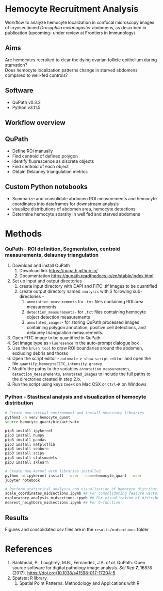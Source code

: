 # Hemocyte Recruitment Analysis
Workflow to analyze hemocyte localization in confocal microscopy images of cryosectioned _Drosophila melanogaster_ abdomens, as described in publication (upcoming- under review at Frontiers in Immunology) 

## Aims
Are hemocytes recruited to clear the dying ovarian follicle epithelium during starvation?  
Does hemocyte localization patterns change in starved abdomens compared to well-fed controls? 

## Software 

- QuPath v0.3.2
- Python v3.11.5

## Workflow overview

## QuPath 

- Define ROI manually
- Find centroid of defined polygon
- Identify fluorescence as discrete objects
- Find centroid of each object
- Obtain Delauney triangulation metrics

## Custom Python notebooks

- Summarize and consolidate abdomen ROI measurements and hemocyte coordinates into dataframes for downstream analysis
- visualize distributions of abdomen area, hemocyte detections 
- Determine hemocyte sparsity in well fed and starved abdomens

# Methods

### QuPath - ROI definition, Segmentation, centroid measurements, delauney triangulation

1. Download and install QuPath  
    1. Download link https://qupath.github.io/ 
    2. Documentation https://qupath.readthedocs.io/en/stable/index.html
2. Set up input and output directories
    1. create input directory with DAPI and FITC .tif images to be quantified 
    2. create output directory named `analysis` with 3 following sub-directories -
        1. `annotation_measurements` for `.txt` files containing ROI area measurements
        2. `detection_measurements`- for `.txt` files containing hemocyte object detection measurements
        3. `annotated_images`- for storing QuPath processed images containing polygon annotation, positive cell detections, and delauney triangulation measurements. 
3. Open FITC image to be quantified in QuPath
4. Set image type as `Fluoresence` in the auto-prompt dialogue box
5. Use the `brush tool` to draw ROI boundaries around the abdomen, excluding debris and thorax
6. Open the script editor - `automate > show script editor` and open the file `quantify_hemocyteFITC_intensity.groovy`
7. Modify the paths to the variables `annotation_measurements`, `detection_measurements`, `annotated_images` to include the full paths to the directories created in step 2.b.
8. Run the script using keys `Cmd+R` on Mac OSX or `Ctrl+R` on Windows

### Python - Stastiscal analysis  and visualization of hemocyte distribution

```bash
# Create new virtual environment and install necessary libraries
python3 -m venv hemocyte_quant
source hemocyte_quant/bin/activate

pip3 install ipykernel 
pip3 install numpy 
pip3 install pandas 
pip3 install matplotlib 
pip3 install seaborn
pip3 install scipy 
pip3 install statsmodels
pip3 install sklearn 

# Create new kernel with libraries installed
python -m ipykernel install --user --name=hemocyte_quant --user
jupyter notebook 

# Perform statistical analysis and visualization of hemocyte distribution 
scale_coordinates_midsections.ipynb ## For consolidating feature vectors
exploratory_analysis_midsections.ipynb ## For visualization of distributions of area, hemocyte detections, delaunay triangulation 
nearest_neighbors_midsections.ipynb ## For G-function 

```

## Results
Figures and consolidated csv files are in the `results/midsections` folder

# References

1. Bankhead, P., Loughrey, M.B., Fernández, J.A. *et al.* QuPath: Open source software for digital pathology image analysis. *Sci Rep* **7,** 16878 (2017). https://doi.org/10.1038/s41598-017-17204-5
2. Spatstat R library
    1. Spatial Point Patterns: Methodology and Applications with R
